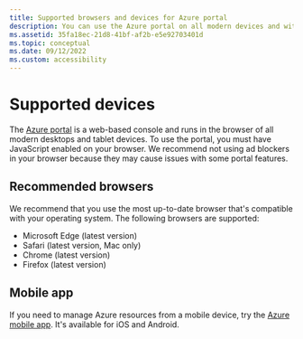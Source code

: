 ```yaml
---
title: Supported browsers and devices for Azure portal
description: You can use the Azure portal on all modern devices and with the latest browser versions.
ms.assetid: 35fa18ec-21d8-41bf-af2b-e5e92703401d
ms.topic: conceptual
ms.date: 09/12/2022
ms.custom: accessibility
---
```


# Supported devices

The [Azure portal](https://portal.azure.com) is a web-based console and runs in the browser of all modern desktops and tablet devices. To use the portal, you must have JavaScript enabled on your browser. We recommend not using ad blockers in your browser because they may cause issues with some portal features.

## Recommended browsers

We recommend that you use the most up-to-date browser that's compatible with your operating system. The following browsers are supported:

* Microsoft Edge (latest version)
* Safari (latest version, Mac only)
* Chrome (latest version)
* Firefox (latest version)

## Mobile app

If you need to manage Azure resources from a mobile device, try the  [Azure mobile app](https://azure.microsoft.com/features/azure-portal/mobile-app/). It's available for iOS and Android.
